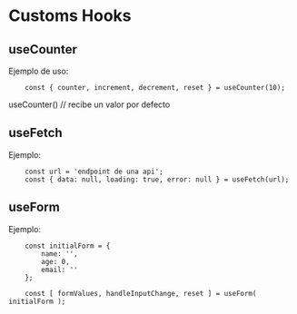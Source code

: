 # Customs Hooks

## useCounter

Ejemplo de uso:
```
    const { counter, increment, decrement, reset } = useCounter(10);
```

useCounter() // recibe un valor por defecto


## useFetch

Ejemplo:
```
    const url = 'endpoint de una api';
    const { data: null, loading: true, error: null } = useFetch(url);

```


## useForm

Ejemplo:

```
    const initialForm = {
        name: '',
        age: 0,
        email: ''
    };
    
    const [ formValues, handleInputChange, reset ] = useForm( initialForm );

```